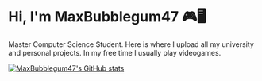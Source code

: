 # Hi, I'm MaxBubblegum47 🎮🖥️
Master Computer Science Student. Here is where I upload all my university and personal projects. In my free time I usually play videogames.

[![MaxBubblegum47's GitHub stats](https://github-readme-stats.vercel.app/api?username=MaxBubblegum47&show_icons=true&theme=dark)](https://github.com/anuraghazra/github-readme-stats)
